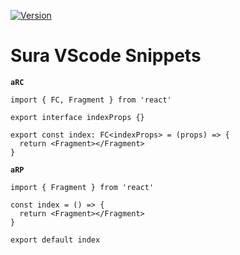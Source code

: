  [![Version](https://vsmarketplacebadge.apphb.com/version-short/asurraa.sura-code-snippets.svg)](https://marketplace.visualstudio.com/items?itemName=jasurraa.sura-code-snippets)
# Sura VScode Snippets

**`aRC`**

```tsx
import { FC, Fragment } from 'react'

export interface indexProps {}

export const index: FC<indexProps> = (props) => {
  return <Fragment></Fragment>
}
```

**`aRP`**

```tsx
import { Fragment } from 'react'

const index = () => {
  return <Fragment></Fragment>
}

export default index
```
